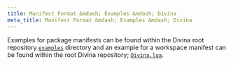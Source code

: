 ```yaml
---
title: Manifest Format &mdash; Examples &mdash; Divina
meta_title: Manifest Format &mdash; Examples &mdash; Divina
---
```


Examples for package manifests can be found within the Divina root repository
[`examples`](https://github.com/divinaland/Divina/tree/main/examples) directory
and an example for a workspace manifest can be found within the root Divina repository;
[`Divina.lua`](https://github.com/divinaland/Divina/blob/main/Divina.lua).
